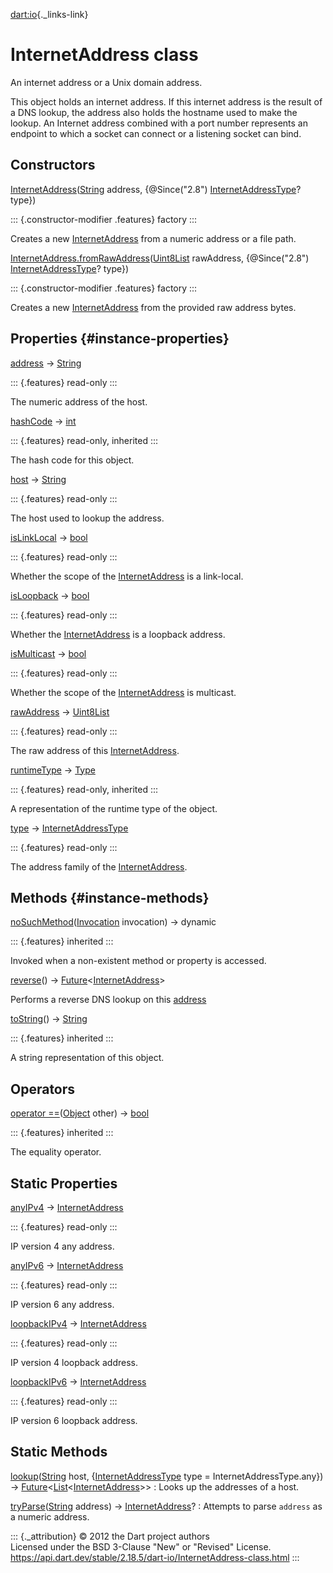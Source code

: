 [dart:io](../dart-io/dart-io-library){._links-link}

InternetAddress class
=====================

An internet address or a Unix domain address.

This object holds an internet address. If this internet address is the
result of a DNS lookup, the address also holds the hostname used to make
the lookup. An Internet address combined with a port number represents
an endpoint to which a socket can connect or a listening socket can
bind.

Constructors
------------

[InternetAddress](internetaddress/internetaddress)([String](../dart-core/string-class)
address, {\@Since(\"2.8\")
[InternetAddressType](internetaddresstype-class)? type})

::: {.constructor-modifier .features}
factory
:::

Creates a new [InternetAddress](internetaddress-class) from a numeric
address or a file path.

[InternetAddress.fromRawAddress](internetaddress/internetaddress.fromrawaddress)([Uint8List](../dart-typed_data/uint8list-class)
rawAddress, {\@Since(\"2.8\")
[InternetAddressType](internetaddresstype-class)? type})

::: {.constructor-modifier .features}
factory
:::

Creates a new [InternetAddress](internetaddress-class) from the provided
raw address bytes.

Properties {#instance-properties}
----------

[address](internetaddress/address) → [String](../dart-core/string-class)

::: {.features}
read-only
:::

The numeric address of the host.

[hashCode](../dart-core/object/hashcode) → [int](../dart-core/int-class)

::: {.features}
read-only, inherited
:::

The hash code for this object.

[host](internetaddress/host) → [String](../dart-core/string-class)

::: {.features}
read-only
:::

The host used to lookup the address.

[isLinkLocal](internetaddress/islinklocal) →
[bool](../dart-core/bool-class)

::: {.features}
read-only
:::

Whether the scope of the [InternetAddress](internetaddress-class) is a
link-local.

[isLoopback](internetaddress/isloopback) →
[bool](../dart-core/bool-class)

::: {.features}
read-only
:::

Whether the [InternetAddress](internetaddress-class) is a loopback
address.

[isMulticast](internetaddress/ismulticast) →
[bool](../dart-core/bool-class)

::: {.features}
read-only
:::

Whether the scope of the [InternetAddress](internetaddress-class) is
multicast.

[rawAddress](internetaddress/rawaddress) →
[Uint8List](../dart-typed_data/uint8list-class)

::: {.features}
read-only
:::

The raw address of this [InternetAddress](internetaddress-class).

[runtimeType](../dart-core/object/runtimetype) →
[Type](../dart-core/type-class)

::: {.features}
read-only, inherited
:::

A representation of the runtime type of the object.

[type](internetaddress/type) →
[InternetAddressType](internetaddresstype-class)

::: {.features}
read-only
:::

The address family of the [InternetAddress](internetaddress-class).

Methods {#instance-methods}
-------

[noSuchMethod](../dart-core/object/nosuchmethod)([Invocation](../dart-core/invocation-class)
invocation) → dynamic

::: {.features}
inherited
:::

Invoked when a non-existent method or property is accessed.

[reverse](internetaddress/reverse)() →
[Future](../dart-async/future-class)\<[InternetAddress](internetaddress-class)\>

Performs a reverse DNS lookup on this [address](internetaddress/address)

[toString](../dart-core/object/tostring)() →
[String](../dart-core/string-class)

::: {.features}
inherited
:::

A string representation of this object.

Operators
---------

[operator
==](../dart-core/object/operator_equals)([Object](../dart-core/object-class)
other) → [bool](../dart-core/bool-class)

::: {.features}
inherited
:::

The equality operator.

Static Properties
-----------------

[anyIPv4](internetaddress/anyipv4) →
[InternetAddress](internetaddress-class)

::: {.features}
read-only
:::

IP version 4 any address.

[anyIPv6](internetaddress/anyipv6) →
[InternetAddress](internetaddress-class)

::: {.features}
read-only
:::

IP version 6 any address.

[loopbackIPv4](internetaddress/loopbackipv4) →
[InternetAddress](internetaddress-class)

::: {.features}
read-only
:::

IP version 4 loopback address.

[loopbackIPv6](internetaddress/loopbackipv6) →
[InternetAddress](internetaddress-class)

::: {.features}
read-only
:::

IP version 6 loopback address.

Static Methods
--------------

[lookup](internetaddress/lookup)([String](../dart-core/string-class) host, {[InternetAddressType](internetaddresstype-class) type = InternetAddressType.any}) → [Future](../dart-async/future-class)\<[List](../dart-core/list-class)\<[InternetAddress](internetaddress-class)\>\>
:   Looks up the addresses of a host.

[tryParse](internetaddress/tryparse)([String](../dart-core/string-class) address) → [InternetAddress](internetaddress-class)?
:   Attempts to parse `address` as a numeric address.

::: {._attribution}
© 2012 the Dart project authors\
Licensed under the BSD 3-Clause \"New\" or \"Revised\" License.\
<https://api.dart.dev/stable/2.18.5/dart-io/InternetAddress-class.html>
:::
